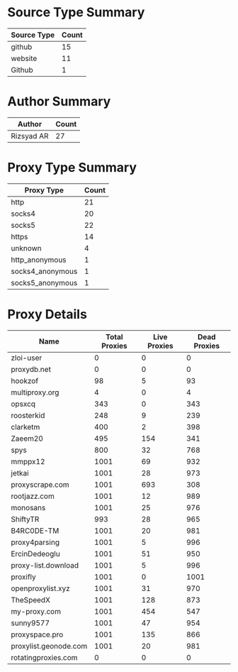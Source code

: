 # Source Type Summary

| Source Type | Count |
|-------------|-------|
| github | 15 |
| website | 11 |
| Github | 1 |


# Author Summary

| Author | Count |
|--------|-------|
| Rizsyad AR | 27 |


# Proxy Type Summary

| Proxy Type | Count |
|------------|-------|
| http | 21 |
| socks4 | 20 |
| socks5 | 22 |
| https | 14 |
| unknown | 4 |
| http_anonymous | 1 |
| socks4_anonymous | 1 |
| socks5_anonymous | 1 |


# Proxy Details

| Name | Total Proxies | Live Proxies | Dead Proxies |
|------|---------------|--------------|---------------|
| zloi-user | 0 | 0 | 0 |
| proxydb.net | 0 | 0 | 0 |
| hookzof | 98 | 5 | 93 |
| multiproxy.org | 4 | 0 | 4 |
| opsxcq | 343 | 0 | 343 |
| roosterkid | 248 | 9 | 239 |
| clarketm | 400 | 2 | 398 |
| Zaeem20 | 495 | 154 | 341 |
| spys | 800 | 32 | 768 |
| mmppx12 | 1001 | 69 | 932 |
| jetkai | 1001 | 28 | 973 |
| proxyscrape.com | 1001 | 693 | 308 |
| rootjazz.com | 1001 | 12 | 989 |
| monosans | 1001 | 25 | 976 |
| ShiftyTR | 993 | 28 | 965 |
| B4RC0DE-TM | 1001 | 20 | 981 |
| proxy4parsing | 1001 | 5 | 996 |
| ErcinDedeoglu | 1001 | 51 | 950 |
| proxy-list.download | 1001 | 5 | 996 |
| proxifly | 1001 | 0 | 1001 |
| openproxylist.xyz | 1001 | 31 | 970 |
| TheSpeedX | 1001 | 128 | 873 |
| my-proxy.com | 1001 | 454 | 547 |
| sunny9577 | 1001 | 47 | 954 |
| proxyspace.pro | 1001 | 135 | 866 |
| proxylist.geonode.com | 1001 | 20 | 981 |
| rotatingproxies.com | 0 | 0 | 0 |
